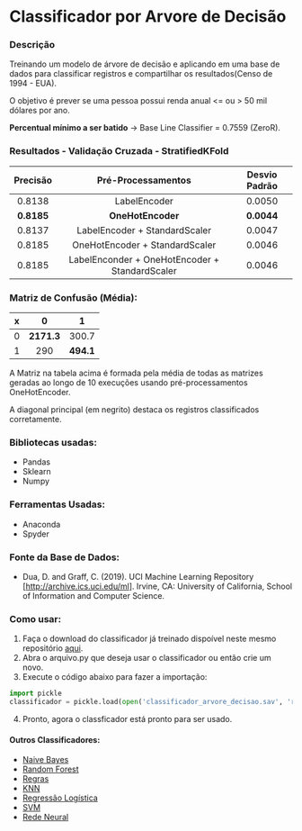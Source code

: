 # Classificador por Arvore de Decisão
### Descrição
Treinando um modelo de árvore de decisão e aplicando em uma base de dados para classificar registros e compartilhar os resultados(Censo de 1994 - EUA).

O objetivo é prever se uma pessoa possui renda anual <= ou > 50 mil dólares por ano.

**Percentual mínimo a ser batido** -> Base Line Classifier = 0.7559 (ZeroR).

### Resultados - Validação Cruzada - StratifiedKFold
**Precisão** | **Pré-Processamentos** | **Desvio Padrão**
| :------: | :------: | :------: |
0.8138 | LabelEncoder | 0.0050
**0.8185** | **OneHotEncoder** | **0.0044**
0.8137 | LabelEncoder + StandardScaler | 0.0047
0.8185 | OneHotEncoder + StandardScaler | 0.0046
0.8185 | LabelEnconder + OneHotEncoder + StandardScaler | 0.0046

### Matriz de Confusão (Média):
x | **0** | **1**
| :------: | :------: | :------: |
0 | **2171.3** | 300.7
1 | 290 | **494.1**

A Matriz na tabela acima é formada pela média de todas as matrizes geradas ao longo de 10 execuções usando pré-processamentos OneHotEncoder.

A diagonal principal (em negrito) destaca os registros classificados corretamente.


### Bibliotecas usadas:
- Pandas
- Sklearn
- Numpy

### Ferramentas Usadas:
- Anaconda
- Spyder

### Fonte da Base de Dados: 
- Dua, D. and Graff, C. (2019). UCI Machine Learning Repository [http://archive.ics.uci.edu/ml]. Irvine, CA: University of California, School of Information and Computer Science.

### Como usar:
1. Faça o download do classificador já treinado dispoível neste mesmo repositório [aqui](https://github.com/juliomrodrigues/Arvore-de-Decisao/blob/main/classificador_arvore_decisao.sav).
2. Abra o arquivo.py que deseja usar o classificador ou então crie um novo.
3. Execute o código abaixo para fazer a importação:
~~~~python
import pickle
classificador = pickle.load(open('classificador_arvore_decisao.sav', 'rb'))
~~~~~
4. Pronto, agora o classficador está pronto para ser usado.

#### Outros Classificadores:
- [Naive Bayes](https://github.com/juliomrodrigues/Classificador-Naive-Bayes)
- [Random Forest](https://github.com/juliomrodrigues/Random-Forest-Classificador)
- [Regras](https://github.com/juliomrodrigues/Classificador-Regras)
- [KNN](https://github.com/juliomrodrigues/Classificador-KNN)
- [Regressão Logística](https://github.com/juliomrodrigues/Regressao-Logistica-Classificador)
- [SVM](https://github.com/juliomrodrigues/Classificador-SVM)
- [Rede Neural](https://github.com/juliomrodrigues/Classificador-Rede-Neural)
